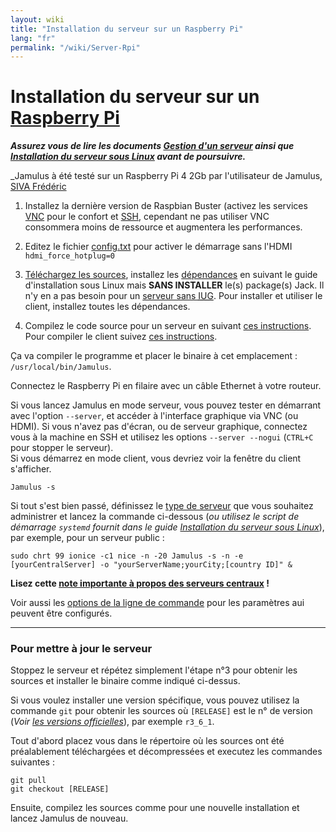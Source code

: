 ```yaml
---
layout: wiki
title: "Installation du serveur sur un Raspberry Pi"
lang: "fr"
permalink: "/wiki/Server-Rpi"
---
```


# Installation du serveur sur un [Raspberry Pi](https://www.raspberrypi.org/)

**_Assurez vous de lire les documents [Gestion d'un serveur](Running-a-Server) ainsi que [Installation du serveur sous Linux](Server-Linux) avant de poursuivre._**

_Jamulus à été testé sur un Raspberry Pi 4 2Gb par l'utilisateur de Jamulus, [SIVA Frédéric](https://sourceforge.net/u/fredsiva/profile/)  

1. Installez la dernière version de Raspbian Buster (activez les services [VNC](https://www.raspberrypi.org/documentation/remote-access/vnc/) pour le confort et [SSH](https://www.raspberrypi.org/documentation/remote-access/ssh/README.md), cependant ne pas utiliser VNC consommera moins de ressource et augmentera les performances.

1. Editez le fichier [config.txt](https://www.raspberrypi.org/documentation/configuration/config-txt/) pour activer le démarrage sans l'HDMI `hdmi_force_hotplug=0`

1. [Téléchargez les sources](Installation-for-Linux#obtenir-les-sources-de-jamulus), installez les [dépendances](Installation-for-Linux#installation-des-dépendances) en suivant le guide d'installation sous Linux mais **SANS INSTALLER** le(s) package(s) Jack. Il n'y en a pas besoin pour un [serveur sans <abbr title="Interface graphique utilisateur">IUG</abbr>](Server-Linux#serveur-sans-iug). Pour installer et utiliser le client, installez toutes les dépendances.

1. Compilez le code source pour un serveur en suivant [ces instructions](Server-Linux#compiler-le-code-source). Pour compiler le client suivez [ces instructions](Installation-for-Linux#compiler-jamulus).

Ça va compiler le programme et placer le binaire à cet emplacement : `/usr/local/bin/Jamulus`.

Connectez le Raspberry Pi en filaire avec un câble Ethernet à votre routeur.

Si vous lancez Jamulus en mode serveur, vous pouvez tester en démarrant avec l'option `--server`, et accéder à l'interface graphique via VNC (ou HDMI). Si vous n'avez pas d'écran, ou de serveur graphique, connectez vous à la machine en SSH et utilisez les options `--server --nogui` (`CTRL+C` pour stopper le serveur).  
Si vous démarrez en mode client, vous devriez voir la fenêtre du client s'afficher.

`Jamulus -s`

Si tout s'est bien passé, définissez le [type de serveur](Choosing-a-Server-Type) que vous souhaitez administrer et lancez la commande ci-dessous (_ou utilisez le script de démarrage `systemd` fournit dans le guide [Installation du serveur sous Linux](Server-Linux#création-du-script-de-démarrage)_), par exemple, pour un serveur public :

`sudo chrt 99 ionice -c1 nice -n -20 Jamulus -s -n -e [yourCentralServer] -o "yourServerName;yourCity;[country ID]" &`

**Lisez cette [note importante à propos des serveurs centraux](Central-Servers) !**

Voir aussi les [options de la ligne de commande](Command-Line-Options) pour les paramètres aui peuvent être configurés.

***

### Pour mettre à jour le serveur

Stoppez le serveur et répétez simplement l'étape n°3 pour obtenir les sources et installer le binaire comme indiqué ci-dessus.

Si vous voulez installer une version spécifique, vous pouvez utilisez la commande `git` pour obtenir les sources où `[RELEASE]` est le n° de version (_Voir [les versions officielles](https://github.com/corrados/jamulus/releases)_), par exemple `r3_6_1`.

Tout d'abord placez vous dans le répertoire où les sources ont été préalablement téléchargées et décompressées et executez les commandes suivantes :

~~~
git pull
git checkout [RELEASE]
~~~

Ensuite, compilez les sources comme pour une nouvelle installation et lancez Jamulus de nouveau.

